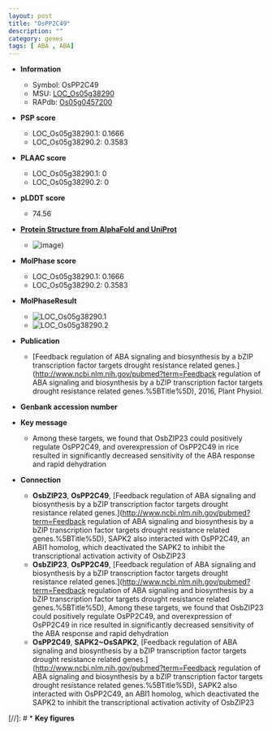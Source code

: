 ```yaml
---
layout: post
title: "OsPP2C49"
description: ""
category: genes
tags: [ ABA , ABA]
---
```


* **Information**  
    + Symbol: OsPP2C49  
    + MSU: [LOC_Os05g38290](http://rice.plantbiology.msu.edu/cgi-bin/ORF_infopage.cgi?orf=LOC_Os05g38290)  
    + RAPdb: [Os05g0457200](http://rapdb.dna.affrc.go.jp/viewer/gbrowse_details/irgsp1?name=Os05g0457200)  

* **PSP score**  
    + LOC_Os05g38290.1: 0.1666 
    + LOC_Os05g38290.2: 0.3583 

* **PLAAC score**  
    + LOC_Os05g38290.1: 0 
    + LOC_Os05g38290.2: 0 

* **pLDDT score**
    + 74.56

* **[Protein Structure from AlphaFold and UniProt](https://www.uniprot.org/uniprotkb/Q65XG6/entry#structure)**
    + ![image](https://ricepsp.github.io/images/Q6/AF-Q65XG6-F1.png))

* **MolPhase score**
    + LOC_Os05g38290.1: 0.1666
    + LOC_Os05g38290.2: 0.3583

* **MolPhaseResult**
    + ![LOC_Os05g38290.1](https://ricepsp.github.io/pictures/LOC_Os05g/LOC_Os05g38290.1.png)
    + ![LOC_Os05g38290.2](https://ricepsp.github.io/pictures/LOC_Os05g/LOC_Os05g38290.2.png)

* **Publication**  
    + [Feedback regulation of ABA signaling and biosynthesis by a bZIP transcription factor targets drought resistance related genes.](http://www.ncbi.nlm.nih.gov/pubmed?term=Feedback regulation of ABA signaling and biosynthesis by a bZIP transcription factor targets drought resistance related genes.%5BTitle%5D), 2016, Plant Physiol.

* **Genbank accession number**  

* **Key message**  
    + Among these targets, we found that OsbZIP23 could positively regulate OsPP2C49, and overexpression of OsPP2C49 in rice resulted in significantly decreased sensitivity of the ABA response and rapid dehydration

* **Connection**  
    + __OsbZIP23__, __OsPP2C49__, [Feedback regulation of ABA signaling and biosynthesis by a bZIP transcription factor targets drought resistance related genes.](http://www.ncbi.nlm.nih.gov/pubmed?term=Feedback regulation of ABA signaling and biosynthesis by a bZIP transcription factor targets drought resistance related genes.%5BTitle%5D), SAPK2 also interacted with OsPP2C49, an ABI1 homolog, which deactivated the SAPK2 to inhibit the transcriptional activation activity of OsbZIP23
    + __OsbZIP23__, __OsPP2C49__, [Feedback regulation of ABA signaling and biosynthesis by a bZIP transcription factor targets drought resistance related genes.](http://www.ncbi.nlm.nih.gov/pubmed?term=Feedback regulation of ABA signaling and biosynthesis by a bZIP transcription factor targets drought resistance related genes.%5BTitle%5D), Among these targets, we found that OsbZIP23 could positively regulate OsPP2C49, and overexpression of OsPP2C49 in rice resulted in significantly decreased sensitivity of the ABA response and rapid dehydration
    + __OsPP2C49__, __SAPK2~OsSAPK2__, [Feedback regulation of ABA signaling and biosynthesis by a bZIP transcription factor targets drought resistance related genes.](http://www.ncbi.nlm.nih.gov/pubmed?term=Feedback regulation of ABA signaling and biosynthesis by a bZIP transcription factor targets drought resistance related genes.%5BTitle%5D), SAPK2 also interacted with OsPP2C49, an ABI1 homolog, which deactivated the SAPK2 to inhibit the transcriptional activation activity of OsbZIP23

[//]: # * **Key figures**  


